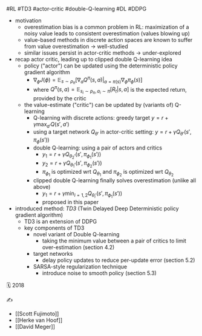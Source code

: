 #RL #TD3 #actor-critic #double-Q-learning #DL #DDPG

- motivation
	- overestimation bias is a common problem in RL: maximization of  a noisy value leads to consistent overestimation (values blowing up)
	- value-based methods in discrete action spaces are known to suffer from value overestimation -> well-studied
	- similar issues persist in actor-critic methods -> under-explored
- recap actor critic, leading up to clipped double Q-learning idea
	- policy ("actor") can be updated using the deterministic policy gradient algorithm
		- $\nabla_{\phi} J(\phi) = \mathbb{E}_{s \sim \rho_{\pi}} \left[ \nabla_a Q^{\pi}(s, a) \vert_{a=\pi(s)} \nabla_{\phi} \pi_{\phi}(s) \right]$
		- where $Q^\pi(s,a)=\mathbb E_{s_i\sim p_\pi,a_i\sim\pi}[R_t\vert s,a]$ is the expected return, provided by the critic
	- the value-estimate ("critic") can be updated by (variants of) Q-learning
		- Q-learning with discrete actions: greedy target $y=r+\gamma\max_{a'} Q(s',a')$
		- using a target network $Q_{\theta'}$ in actor-critic setting: $y=r+\gamma Q_{\theta'}(s',\pi_\phi(s'))$
		- double Q-learning: using a pair of actors and critics
			-  $y_1=r+\gamma Q_{\theta_2'}(s',\pi_{\phi_1}(s'))$
			-  $y_2=r+\gamma Q_{\theta_1'}(s',\pi_{\phi_2}(s'))$
			- $\pi_{\phi_1}$ is optimized wrt $Q_{\theta_1}$ and $\pi_{\phi_2}$ is optimized wrt $Q_{\theta_2}$
		- clipped double Q-learning finally solves overestimation (unlike all above)
			- $y_1=r+\gamma \min_{i=1,2}Q_{\theta_i'}(s',\pi_{\phi_1}(s'))$
			- proposed in this paper
- introduced method: *TD3* (Twin Delayed Deep Deterministic policy gradient algorithm)
	- TD3 is an extension of DDPG
	- key components of TD3
		- novel variant of Double Q-learning
			- taking the minimum value between a pair of critics to limit over-estimation (section 4.2)
		- target networks
			- delay policy updates to reduce per-update error (section 5.2)
		- SARSA-style regularization technique
			- introduce noise to smooth policy (section 5.3)

🗓️ 2018

✍️
- [[Scott Fujimoto]]
- [[Herke van Hoof]]
- [[David Meger]]
